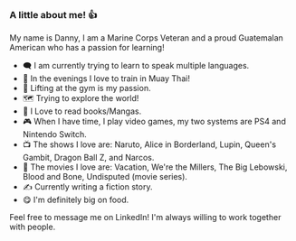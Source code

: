 ### A little about me! 👍
My name is Danny, I am a Marine Corps Veteran and a proud Guatemalan American who has a passion for learning!

- 🗨️ I am currently trying to learn to speak multiple languages.
- 🥊 In the evenings I love to train in Muay Thai!
- 💪 Lifting at the gym is my passion.
- 🗺️ Trying to explore the world!
- 📖 I Love to read books/Mangas.
- 🎮 When I have time, I play video games, my two systems are PS4 and Nintendo Switch.
- 📺 The shows I love are: Naruto, Alice in Borderland, Lupin, Queen's Gambit, Dragon Ball Z, and Narcos.
- 🎥 The movies I love are: Vacation, We're the Millers, The Big Lebowski, Blood and Bone, Undisputed (movie series).
- ✍️ Currently writing a fiction story.
- 😋 I'm definitely big on food.

Feel free to message me on LinkedIn! I'm always willing to work together with people.

